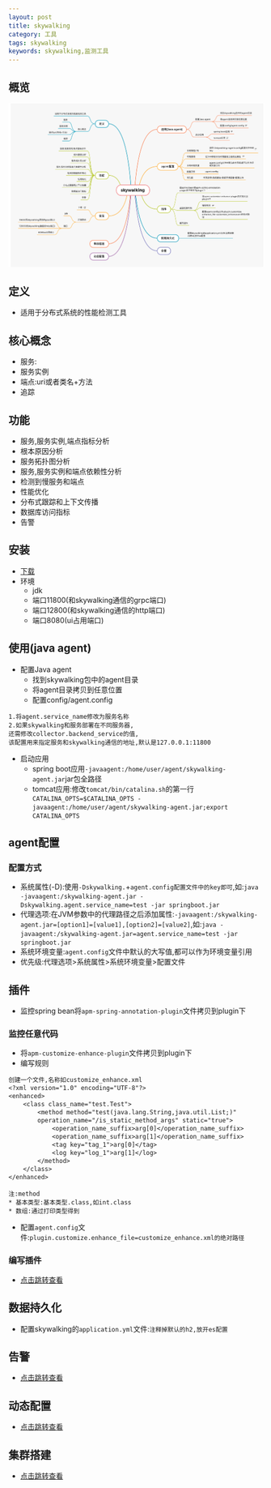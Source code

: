 ```yaml
---
layout: post
title: skywalking
category: 工具
tags: skywalking
keywords: skywalking,监测工具
---
```

## 概览
![skywalking](/assets/img/tools/skywalking.png)

## 定义
* 适用于分布式系统的性能检测工具

## 核心概念
* 服务:
* 服务实例
* 端点:uri或者类名+方法
* 追踪

## 功能
* 服务,服务实例,端点指标分析
* 根本原因分析
* 服务拓扑图分析
* 服务,服务实例和端点依赖性分析
* 检测到慢服务和端点
* 性能优化
* 分布式跟踪和上下文传播
* 数据库访问指标
* 告警

## 安装
* [下载](https://skywalking.apache.org/downloads/)
* 环境
    * jdk
    * 端口11800(和skywalking通信的grpc端口)
    * 端口12800(和skywalking通信的http端口)
    * 端口8080(ui占用端口)

## 使用(java agent)
* 配置Java agent
    * 找到skywalking包中的agent目录
    * 将agent目录拷贝到任意位置
    * 配置config/agent.config
```
1.将agent.service_name修改为服务名称
2.如果skywalking和服务部署在不同服务器,
还需修改collector.backend_service的值,
该配置用来指定服务和skywalking通信的地址,默认是127.0.0.1:11800
```
* 启动应用
    * spring boot应用`-javaagent:/home/user/agent/skywalking-agent.jar`jar包全路径
    * tomcat应用:修改`tomcat/bin/catalina.sh`的第一行`CATALINA_OPTS=$CATALINA_OPTS -javaagent:/home/user/agent/skywalking-agent.jar;export CATALINA_OPTS`

## agent配置
### 配置方式
* 系统属性(-D):使用`-Dskywalking.`+`agent.config配置文件中的key即可`,如:`java -javaagent:/skywalking-agent.jar -Dskywalking.agent.service_name=test -jar springboot.jar`
* 代理选项:在JVM参数中的代理路径之后添加属性:`-javaagent:/skywalking-agent.jar=[option1]=[value1],[option2]=[value2]`,如:`java -javaagent:/skywalking-agent.jar=agent.service_name=test -jar springboot.jar`
* 系统环境变量:`agent.config`文件中默认的大写值,都可以作为环境变量引用
* 优先级:代理选项>系统属性>系统环境变量>配置文件

## 插件
* 监控spring bean将`apm-spring-annotation-plugin`文件拷贝到plugin下

### 监控任意代码
* 将`apm-customize-enhance-plugin`文件拷贝到plugin下
* 编写规则

```
创建一个文件,名称如customize_enhance.xml
<?xml version="1.0" encoding="UTF-8"?>
<enhanced>
    <class class_name="test.Test">
        <method method="test(java.lang.String,java.util.List;)" 
        operation_name="/is_static_method_args" static="true">
            <operation_name_suffix>arg[0]</operation_name_suffix>
            <operation_name_suffix>arg[1]</operation_name_suffix>
            <tag key="tag_1">arg[0]</tag>
            <log key="log_1">arg[1]</log>
        </method>
    </class>
</enhanced>

注:method
* 基本类型:基本类型.class,如int.class
* 数组:通过打印类型得到
```
* 配置`agent.config`文件:`plugin.customize.enhance_file=customize_enhance.xml的绝对路径`

### 编写插件
* [点击跳转查看](https://www.itmuch.com/skywalking/write-plugin/)

## 数据持久化
* 配置skywalking的`application.yml`文件:`注释掉默认的h2,放开es配置`

## 告警
* [点击跳转查看](https://www.itmuch.com/skywalking/alert/)

## 动态配置
* [点击跳转查看](https://www.itmuch.com/skywalking/dynamic-configuration/)

## 集群搭建
* [点击跳转查看](https://www.itmuch.com/skywalking/cluster/)
